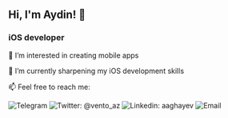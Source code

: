  ## Hi, I'm Aydin! 👋

### iOS developer


👀  I’m interested in creating mobile apps

🌱  I’m currently sharpening my iOS development skills

📫  Feel free to reach me:

![Telegram](https://img.shields.io/badge/@a_aydn-blue?style=flat&logo=Telegram&logoColor=white&color=blue&link=https://t.me/a_aydn)
![Twitter: @vento_az](https://img.shields.io/badge/-@vento_az-blue?tyle=flat&logo=Twitter&logoColor=white&color=blue&link=https://twitter.com/vento_az)
![Linkedin: aaghayev](https://img.shields.io/badge/-aaghayev-blue?style=flat&logo=Linkedin&color=blue&logoColor=white&link=https://www.linkedin.com/in/aaghayev/)
![Email](https://img.shields.io/badge/aydin.aghayev@gmail.com%20-blue&?style=flat&color=blue&link=mailto:aydin.aghayev@gmail.com)


<!---
aghaev/aghaev is a ✨ special ✨ repository because its `README.md` (this file) appears on your GitHub profile.
You can click the Preview link to take a look at your changes.
--->


